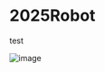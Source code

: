 # 2025Robot
test

![image](https://github.com/user-attachments/assets/45c31cba-d28a-499e-b67a-c856fd343913)


